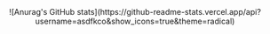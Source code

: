 <div align="center">
![Anurag's GitHub stats](https://github-readme-stats.vercel.app/api?username=asdfkco&show_icons=true&theme=radical)
</div>
